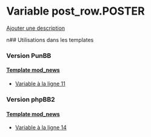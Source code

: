 # Variable post_row.POSTER
[Ajouter une description](https://fa-tvars.appspot.com/post_row.POSTER)

n## Utilisations dans les templates

### Version PunBB

#### [Template mod_news](punbb/mod_news.md)
* [Variable à la ligne 11](../punbb/mod_news.tpl#L11)

### Version phpBB2

#### [Template mod_news](subsilver/mod_news.md)
* [Variable à la ligne 14](../subsilver/mod_news.tpl#L14)
